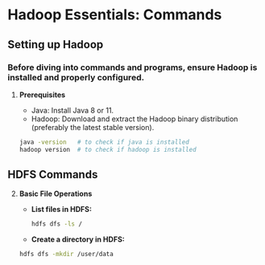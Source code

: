 # Hadoop Essentials: Commands

## Setting up Hadoop
### Before diving into commands and programs, ensure Hadoop is installed and properly configured.

1. **Prerequisites**
    * Java: Install Java 8 or 11.
    * Hadoop: Download and extract the Hadoop binary distribution (preferably the latest stable version).

    ```bash
    java -version   # to check if java is installed 
    hadoop version  # to check if hadoop is installed
    ```
## HDFS Commands

2. **Basic File Operations**

    * **List files in HDFS:**

        ```bash
        hdfs dfs -ls /
        ```
    * **Create a directory in HDFS:**
    ```bash
    hdfs dfs -mkdir /user/data
    ```
